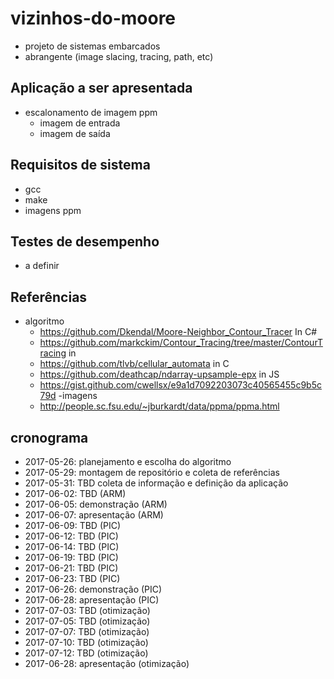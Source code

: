 # vizinhos-do-moore

- projeto de sistemas embarcados
- abrangente (image slacing, tracing, path, etc)

## Aplicação a ser apresentada

- escalonamento de imagem ppm
  - imagem de entrada
  - imagem de saída

## Requisitos de sistema

- gcc
- make
- imagens ppm

## Testes de desempenho

- a definir

## Referências
- algoritmo
  - https://github.com/Dkendal/Moore-Neighbor_Contour_Tracer  In C#
  - https://github.com/markckim/Contour_Tracing/tree/master/ContourTracing in 
  - https://github.com/tlvb/cellular_automata in C
  - https://github.com/deathcap/ndarray-upsample-epx in JS
  - https://gist.github.com/cwellsx/e9a1d7092203073c40565455c9b5c79d
-imagens
  - http://people.sc.fsu.edu/~jburkardt/data/ppma/ppma.html
  
## cronograma
- 2017-05-26: planejamento e escolha do algoritmo
- 2017-05-29: montagem de repositório e coleta de referências
- 2017-05-31: TBD coleta de informação e definição da aplicação
- 2017-06-02: TBD (ARM)
- 2017-06-05: demonstração (ARM)
- 2017-06-07: apresentação (ARM)
- 2017-06-09: TBD (PIC)
- 2017-06-12: TBD (PIC)
- 2017-06-14: TBD (PIC)
- 2017-06-19: TBD (PIC)
- 2017-06-21: TBD (PIC)
- 2017-06-23: TBD (PIC)
- 2017-06-26: demonstração (PIC)
- 2017-06-28: apresentação (PIC)
- 2017-07-03: TBD (otimização)
- 2017-07-05: TBD (otimização)
- 2017-07-07: TBD (otimização)
- 2017-07-10: TBD (otimização)
- 2017-07-12: TBD (otimização)
- 2017-06-28: apresentação (otimização)


